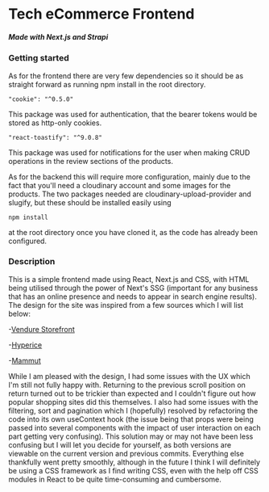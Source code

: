 # Tech eCommerce Frontend

##### Made with Next.js and Strapi

### Getting started

As for the frontend there are very few dependencies so it should be as straight forward as running npm install in the root directory. 

    "cookie": "^0.5.0"
    
This package was used for authentication, that the bearer tokens would be stored as http-only cookies.

    "react-toastify": "^9.0.8"
    
This package was used for notifications for the user when making CRUD operations in the review sections of the products. 

As for the backend this will require more configuration, mainly due to the fact that you'll need a cloudinary account and some images for the products. The two packages needed are cloudinary-upload-provider and slugify, but these should be installed easily using

    npm install
    
at the root directory once you have cloned it, as the code has already been configured.

### Description

This is a simple frontend made using React, Next.js and CSS, with HTML being utilised through the power of Next's SSG (important for any business that has an online presence and needs to appear in search engine results). The design for the site was inspired from a few sources which I will list below: 

-[Vendure Storefront](https://remix-storefront.vendure.io/)

-[Hyperice](https://hyperice.com/)

-[Mammut](https://www.mammut.com/uk/en/category/5818-10/clothing)

While I am pleased with the design, I had some issues with the UX which I'm still not fully happy with. Returning to the previous scroll position on return turned out to be trickier than expected and I couldn't figure out how popular shopping sites did this themselves. I also had some issues with the filtering, sort and pagination which I (hopefully) resolved by refactoring the code into its own useContext hook (the issue being that props were being passed into several components with the impact of user interaction on each part getting very confusing). This solution may or may not have been less confusing but I will let you decide for yourself, as both versions are viewable on the current version and previous commits. Everything else thankfully went pretty smoothly, although in the future I think I will definitely be using a CSS framework as I find writing CSS, even with the help off CSS modules in React to be quite time-consuming and cumbersome.
